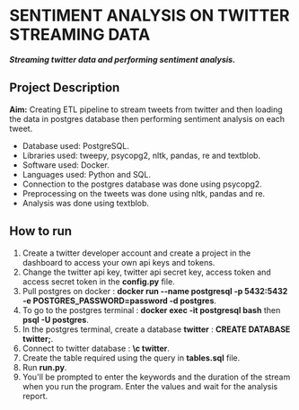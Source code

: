 # SENTIMENT ANALYSIS ON TWITTER STREAMING DATA
***Streaming twitter data and performing sentiment analysis.***

## Project Description
**Aim:** Creating ETL pipeline to stream tweets from twitter and then loading the data in postgres database then performing sentiment analysis on each tweet.
* Database used: PostgreSQL.
* Libraries used: tweepy, psycopg2, nltk, pandas, re and textblob.
* Software used: Docker.
* Languages used: Python and SQL.
* Connection to the postgres database was done using psycopg2.
* Preprocessing on the tweets was done using nltk, pandas and re.
* Analysis was done using textblob.

## How to run
1. Create a twitter developer account and create a project in the dashboard to access your own api keys and tokens.
2. Change the twitter api key, twitter api secret key, access token and access secret token in the **config.py** file.
3. Pull postgres on docker : **docker run --name postgresql -p 5432:5432 -e POSTGRES_PASSWORD=password -d postgres**.
4. To go to the postgres terminal : **docker exec -it postgresql bash** then **psql -U postgres**.
5. In the postgres terminal, create a database **twitter** : **CREATE DATABASE twitter;**.
6. Connect to twitter database : **\c twitter**.
7. Create the table required using the query in **tables.sql** file.
8. Run **run.py**.
9. You'll be prompted to enter the keywords and the duration of the stream when you run the program. Enter the values and wait for the analysis report.
